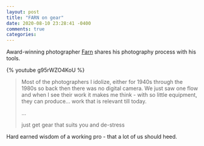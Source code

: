 ```yaml
---
layout: post
title: "FARN on gear"
date: 2020-08-10 23:28:41 -0400
comments: true
categories:
---
```

Award-winning photographer [Farn](https://www.instagram.com/farnsharkieboy/) shares his photography process with his tools.

{% youtube g95rWZO4KoU %}

> Most of the photographers I idolize, either for 1940s through the 1980s so back then there was no digital camera. We just saw one flow and when I see their work it makes me think - with so little equipment, they can produce… work that is relevant till today.
>
> ...
>
> just get gear that suits you and de-stress

Hard earned wisdom of a working pro - that a lot of us should heed.
